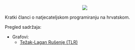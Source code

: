 <link rel="shortcut icon" type="image/png" href="{{ "favicon.ico"  | absolute_url }}">
<p align="center"> <img src="https://github.com/crompetative/blog/assets/140803138/fb6c575c-3d6c-493a-b191-958309bd87bd" /> </p>
Kratki članci o natjecateljskom programiranju na hrvatskom.
  
Pregled sadržaja:
* Grafovi:
  * [Težak-Lagan Rušenje (TLR)](https://crompetitive.github.io/blog/grafovi/tezak-lagan_rusenje "Težak-lagan rušenje stabla")
